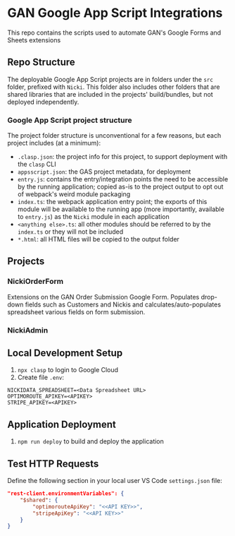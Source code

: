 # GAN Google App Script Integrations

This repo contains the scripts used to automate GAN's Google Forms and Sheets extensions

## Repo Structure

The deployable Google App Script projects are in folders under the `src` folder, prefixed with `Nicki`. This folder also includes other folders that are shared libraries that are included in the projects' build/bundles, but not deployed independently.

### Google App Script project structure

The project folder structure is unconventional for a few reasons, but each project includes (at a minimum):

- `.clasp.json`: the project info for this project, to support deployment with the `clasp` CLI
- `appsscript.json`: the GAS project metadata, for deployment
- `entry.js`: contains the entry/integration points the need to be accessible by the running application; copied as-is to the project output to opt out of webpack's weird module packaging
- `index.ts`: the webpack application entry point; the exports of this module will be available to the running app (more importantly, available to `entry.js`) as the `Nicki` module in each application
- `<anything else>.ts`: all other modules should be referred to by the `index.ts` or they will not be included
- `*.html`: all HTML files will be copied to the output folder

## Projects

### NickiOrderForm

Extensions on the GAN Order Submission Google Form.
Populates drop-down fields such as Customers and Nickis and calculates/auto-populates spreadsheet various fields on form submission.

### NickiAdmin

## Local Development Setup

1. `npx clasp` to login to Google Cloud
1. Create file `.env`:

```config
NICKIDATA_SPREADSHEET=<Data Spreadsheet URL>
OPTIMOROUTE_APIKEY=<APIKEY>
STRIPE_APIKEY=<APIKEY>
```

## Application Deployment

1. `npm run deploy` to build and deploy the application

## Test HTTP Requests

Define the following section in your local user VS Code `settings.json` file:

```json
"rest-client.environmentVariables": {
    "$shared": {
        "optimorouteApiKey": "<<API KEY>>",
        "stripeApiKey": "<<API KEY>>"
    }
}
```
